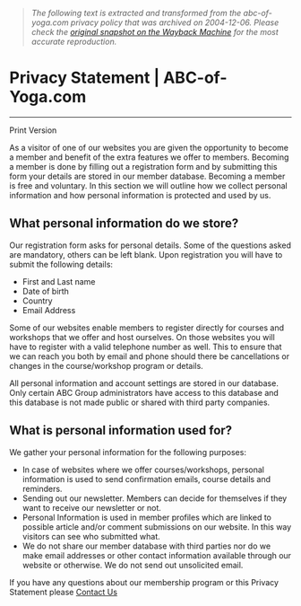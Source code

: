 > *The following text is extracted and transformed from the abc-of-yoga.com privacy policy that was archived on 2004-12-06. Please check the [original snapshot on the Wayback Machine](https://web.archive.org/web/20041206201408id_/http%3A//www.abc-of-yoga.com/privacy.asp) for the most accurate reproduction.*

# Privacy Statement | ABC-of-Yoga.com

* * *

Print Version   

As a visitor of one of our websites you are given the opportunity to become a member and benefit of the extra features we offer to members. Becoming a member is done by filling out a registration form and by submitting this form your details are stored in our member database. Becoming a member is free and voluntary. In this section we will outline how we collect personal information and how personal information is protected and used by us. 

## What personal information do we store?

Our registration form asks for personal details. Some of the questions asked are mandatory, others can be left blank. Upon registration you will have to submit the following details: 

  * First and Last name
  * Date of birth
  * Country
  * Email Address

Some of our websites enable members to register directly for courses and workshops that we offer and host ourselves. On those websites you will have to register with a valid telephone number as well. This to ensure that we can reach you both by email and phone should there be cancellations or changes in the course/workshop program or details.

All personal information and account settings are stored in our database. Only certain ABC Group administrators have access to this database and this database is not made public or shared with third party companies. 

## What is personal information used for?

We gather your personal information for the following purposes: 

  * In case of websites where we offer courses/workshops, personal information is used to send confirmation emails, course details and reminders. 
  * Sending out our newsletter. Members can decide for themselves if they want to receive our newsletter or not. 
  * Personal Information is used in member profiles which are linked to possible article and/or comment submissions on our website. In this way visitors can see who submitted what.
  * We do not share our member database with third parties nor do we make email addresses or other contact information available through our website or otherwise. We do not send out unsolicited email.

If you have any questions about our membership program or this Privacy Statement please [Contact Us](https://web.archive.org/contactus.asp)
